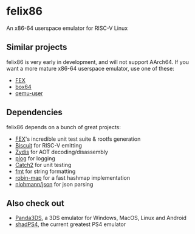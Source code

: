 # felix86
An x86-64 userspace emulator for RISC-V Linux

## Similar projects
felix86 is very early in development, and will not support AArch64.
If you want a more mature x86-64 userspace emulator, use one of these:

- [FEX](https://github.com/FEX-Emu/FEX)
- [box64](https://github.com/ptitSeb/box64)
- [qemu-user](https://www.qemu.org/docs/master/user/main.html)

## Dependencies
felix86 depends on a bunch of great projects:
- [FEX](https://github.com/FEX-Emu/FEX)'s incredible unit test suite & rootfs generation
- [Biscuit](https://github.com/lioncash/biscuit) for RISC-V emitting
- [Zydis](https://github.com/zyantific/zydis) for AOT decoding/disassembly
- [plog](https://github.com/SergiusTheBest/plog) for logging
- [Catch2](https://github.com/catchorg/Catch2) for unit testing
- [fmt](https://github.com/fmtlib/fmt) for string formatting
- [robin-map](https://github.com/Tessil/robin-map) for a fast hashmap implementation
- [nlohmann/json](https://github.com/nlohmann/json) for json parsing

## Also check out
- [Panda3DS](https://github.com/wheremyfoodat/Panda3DS), a 3DS emulator for Windows, MacOS, Linux and Android
- [shadPS4](https://github.com/shadps4-emu/shadPS4), the current greatest PS4 emulator
